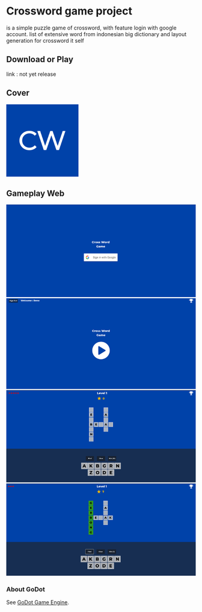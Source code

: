 # Crossword game project

is a simple puzzle game of crossword, with feature login with google account.
list of extensive word from indonesian big dictionary and layout generation for crossword it self


## Download or Play
link : not yet release

## Cover

<img src="https://raw.githubusercontent.com/renosyah/crossword-game-project/master/icn.png" />

## Gameplay Web

<img src="https://raw.githubusercontent.com/renosyah/crossword-game-project/master/ss/1.png"/>

<img src="https://raw.githubusercontent.com/renosyah/crossword-game-project/master/ss/2.png" />

<img src="https://raw.githubusercontent.com/renosyah/crossword-game-project/master/ss/3.png" />

<img src="https://raw.githubusercontent.com/renosyah/crossword-game-project/master/ss/4.png" />



### About GoDot
See [GoDot Game Engine](https://godotengine.org).